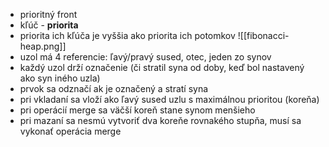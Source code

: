 - prioritný front
- kľúč - **priorita**
- priorita ich kľúča je vyššia ako priorita ich potomkov
![[fibonacci-heap.png]]
- uzol má 4 referencie: ľavý/pravý sused, otec, jeden zo synov
- každý uzol drží označenie (či stratil syna od doby, keď bol nastavený ako syn iného uzla)
- prvok sa odznačí ak je označený a stratí syna
- pri vkladaní sa vloží ako ľavý sused uzlu s maximálnou prioritou (koreňa)
- pri operácií merge sa väčší koreň stane synom menšieho
- pri mazaní sa nesmú vytvoriť dva koreňe rovnakého stupňa, musí sa vykonať operácia merge